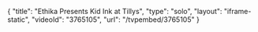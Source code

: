 {
    "title": "Ethika Presents Kid Ink at Tillys",
    "type": "solo",
    "layout": "iframe-static",
    "videoId": "3765105",
    "url": "\/tvpembed\/3765105"
}